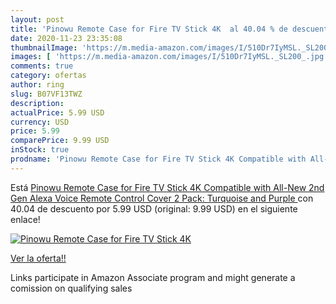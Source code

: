 ```yaml
---
layout: post
title: 'Pinowu Remote Case for Fire TV Stick 4K  al 40.04 % de descuento'
date: 2020-11-23 23:35:08
thumbnailImage: 'https://m.media-amazon.com/images/I/510Dr7IyMSL._SL200_.jpg'
images: [ 'https://m.media-amazon.com/images/I/510Dr7IyMSL._SL200_.jpg' ]
comments: true
category: ofertas
author: ring
slug: B07VF13TWZ
description:
actualPrice: 5.99 USD
currency: USD
price: 5.99
comparePrice: 9.99 USD
inStock: true
prodname: 'Pinowu Remote Case for Fire TV Stick 4K Compatible with All-New 2nd Gen Alexa Voice Remote Control Cover  2 Pack: Turquoise and Purple '
---
```


Está [Pinowu Remote Case for Fire TV Stick 4K Compatible with All-New 2nd Gen Alexa Voice Remote Control Cover  2 Pack: Turquoise and Purple ](https://www.amazon.com/dp/B07VF13TWZ/?tag=tolees-20) con 40.04 de descuento por 5.99 USD (original: 9.99 USD) en el siguiente enlace!

[![Pinowu Remote Case for Fire TV Stick 4K ](https://m.media-amazon.com/images/I/510Dr7IyMSL._SL200_.jpg)](https://www.amazon.com/dp/B07VF13TWZ/?tag=tolees-20)

[Ver la oferta!!](https://www.amazon.com/dp/B07VF13TWZ/?tag=tolees-20)

Links participate in Amazon Associate program and might generate a comission on qualifying sales


